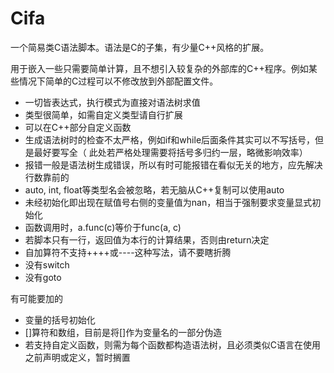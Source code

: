 # Cifa

一个简易类C语法脚本。语法是C的子集，有少量C++风格的扩展。

用于嵌入一些只需要简单计算，且不想引入较复杂的外部库的C++程序。例如某些情况下简单的C过程可以不修改放到外部配置文件。

- 一切皆表达式，执行模式为直接对语法树求值
- 类型很简单，如需自定义类型请自行扩展
- 可以在C++部分自定义函数
- 生成语法树时的检查不太严格，例如if和while后面条件其实可以不写括号，但是最好要写全（ 此处若严格处理需要将括号多归约一层，略微影响效率）
- 报错一般是语法树生成错误，所以有时可能报错在看似无关的地方，应先解决行数靠前的
- auto, int, float等类型名会被忽略，若无脑从C++复制可以使用auto
- 未经初始化即出现在赋值号右侧的变量值为nan，相当于强制要求变量显式初始化
- 函数调用时，a.func(c)等价于func(a, c)
- 若脚本只有一行，返回值为本行的计算结果，否则由return决定
- 自加算符不支持++++或----这种写法，请不要瞎折腾
- 没有switch
- 没有goto

有可能要加的

- 变量的括号初始化
- []算符和数组，目前是将[]作为变量名的一部分伪造
- 若支持自定义函数，则需为每个函数都构造语法树，且必须类似C语言在使用之前声明或定义，暂时搁置
